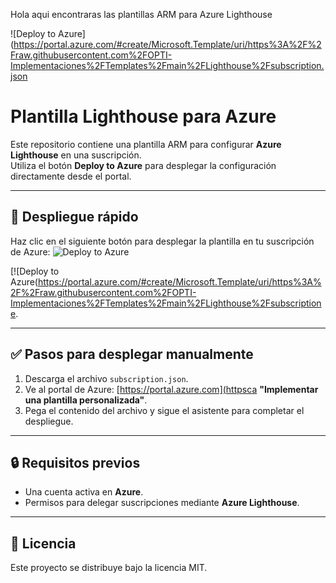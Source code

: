 Hola aqui encontraras las plantillas ARM para Azure Lighthouse

![Deploy to Azure](https://portal.azure.com/#create/Microsoft.Template/uri/https%3A%2F%2Fraw.githubusercontent.com%2FOPTI-Implementaciones%2FTemplates%2Fmain%2FLighthouse%2Fsubscription.json



# Plantilla Lighthouse para Azure
Este repositorio contiene una plantilla ARM para configurar **Azure Lighthouse** en una suscripción.  
Utiliza el botón **Deploy to Azure** para desplegar la configuración directamente desde el portal.

---

## 🚀 Despliegue rápido

Haz clic en el siguiente botón para desplegar la plantilla en tu suscripción de Azure:
![Deploy to Azure](https://aka.ms/deploytoazurebutton)

[![Deploy to Azure(https://portal.azure.com/#create/Microsoft.Template/uri/https%3A%2F%2Fraw.githubusercontent.com%2FOPTI-Implementaciones%2FTemplates%2Fmain%2FLighthouse%2Fsubscriptione.

---

## ✅ Pasos para desplegar manualmente

1. Descarga el archivo `subscription.json`.
2. Ve al portal de Azure: [https://portal.azure.com](httpsca **"Implementar una plantilla personalizada"**.
4. Pega el contenido del archivo y sigue el asistente para completar el despliegue.

---

## 🔒 Requisitos previos

- Una cuenta activa en **Azure**.
- Permisos para delegar suscripciones mediante **Azure Lighthouse**.

---

## 📜 Licencia

Este proyecto se distribuye bajo la licencia MIT.

